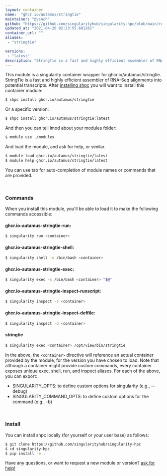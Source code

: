 ```yaml
---
layout: container
name:  "ghcr.io/autamus/stringtie"
maintainer: "@vsoch"
github: "https://github.com/singularityhub/singularity-hpc/blob/main/registry/ghcr.io/autamus/stringtie/container.yaml"
updated_at: "2021-04-20 02:23:55.601261"
container_url: ""
aliases:
 - "stringtie"

versions:
 - "latest"
description: "StringTie is a fast and highly efficient assembler of RNA-Seq alignments into potential transcripts."
---
```


This module is a singularity container wrapper for ghcr.io/autamus/stringtie.
StringTie is a fast and highly efficient assembler of RNA-Seq alignments into potential transcripts.
After [installing shpc](#install) you will want to install this container module:

```bash
$ shpc install ghcr.io/autamus/stringtie
```

Or a specific version:

```bash
$ shpc install ghcr.io/autamus/stringtie:latest
```

And then you can tell lmod about your modules folder:

```bash
$ module use ./modules
```

And load the module, and ask for help, or similar.

```bash
$ module load ghcr.io/autamus/stringtie/latest
$ module help ghcr.io/autamus/stringtie/latest
```

You can use tab for auto-completion of module names or commands that are provided.

<br>

### Commands

When you install this module, you'll be able to load it to make the following commands accessible:

#### ghcr.io-autamus-stringtie-run:

```bash
$ singularity run <container>
```

#### ghcr.io-autamus-stringtie-shell:

```bash
$ singularity shell -s /bin/bash <container>
```

#### ghcr.io-autamus-stringtie-exec:

```bash
$ singularity exec -s /bin/bash <container> "$@"
```

#### ghcr.io-autamus-stringtie-inspect-runscript:

```bash
$ singularity inspect -r <container>
```

#### ghcr.io-autamus-stringtie-inspect-deffile:

```bash
$ singularity inspect -d <container>
```


#### stringtie
       
```bash
$ singularity exec <container> /opt/view/bin/stringtie
```



In the above, the `<container>` directive will reference an actual container provided
by the module, for the version you have chosen to load. Note that although a container
might provide custom commands, every container exposes unique exec, shell, run, and
inspect aliases. For each of the above, you can export:

 - SINGULARITY_OPTS: to define custom options for singularity (e.g., --debug)
 - SINGULARITY_COMMAND_OPTS: to define custom options for the command (e.g., -b)

<br>
  
### Install

You can install shpc locally (for yourself or your user base) as follows:

```bash
$ git clone https://github.com/singularityhub/singularity-hpc
$ cd singularity-hpc
$ pip install -e .
```

Have any questions, or want to request a new module or version? [ask for help!](https://github.com/singularityhub/singularity-hpc/issues)